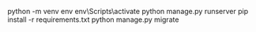 python -m venv env
env\Scripts\activate
python manage.py runserver
pip install -r requirements.txt
python manage.py migrate
